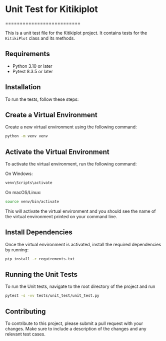 # Unit Test for Kitikiplot
==========================

This is a unit test file for the Kitikiplot project. It contains tests for the `KitikiPlot` class and its methods.

## Requirements

* Python 3.10 or later
* Pytest 8.3.5 or later

## Installation

To run the tests, follow these steps:

## Create a Virtual Environment

Create a new virtual environment using the following command:
```bash
python -m venv venv
```

## Activate the Virtual Environment

To activate the virtual environment, run the following command:

On Windows:
```bash
venv\Scripts\activate
```

On macOS/Linux:
```bash
source venv/bin/activate
```

This will activate the virtual environment and you should see the name of the virtual environment printed on your command line.

## Install Dependencies

Once the virtual environment is activated, install the required dependencies by running:
```bash
pip install -r requirements.txt
```

## Running the Unit Tests

To run the Unit tests, navigate to the root directory of the project and run
```bash
pytest -s -vv tests/unit_test/unit_test.py
```

## Contributing

To contribute to this project, please submit a pull request with your changes. Make sure to include a description of the changes and any relevant test cases.

